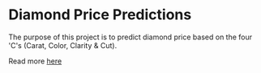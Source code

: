 # Diamond Price Predictions

The purpose of this project is to predict diamond price based on the four 'C's (Carat, Color, Clarity & Cut).

Read more [here](diamond_price_pred.pdf)
